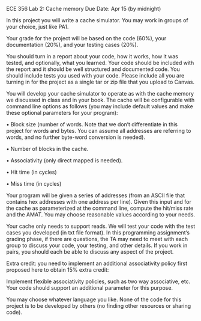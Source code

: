 ECE 356 
Lab 2: Cache memory
Due Date: Apr 15 (by midnight)

In this project you will write a cache simulator.  You may work in groups of your choice, just like PA1. 

Your grade for the project will be based on the code (60%), your documentation (20%), and your testing cases (20%).  

You should turn in a report about your code, how it works, how it was tested, and optionally, what you learned.  Your code should be included with the report and it should be well structured and documented code.  You should include tests you used with your code.  Please include all you are turning in for the project as a single tar or zip file that you upload to Canvas.  

You will develop your cache simulator to operate as with the cache memory we discussed in class and in your book.  The cache will be configurable with command line options as follows (you may include default values and make these optional parameters for your program):

•	Block size (number of words. Note that we don’t differentiate in this project for words and bytes. You can assume all addresses are referring to words, and no further byte-word conversion is needed).

•	Number of blocks in the cache. 

•	Associativity (only direct mapped is needed).

•	Hit time (in cycles)

•	Miss time (in cycles)

Your program will be given a series of addresses (from an ASCII file that contains hex addresses with one address per line). Given this input and for the cache as parameterized at the command line, compute the hit/miss rate and the AMAT.  You may choose reasonable values according to your needs. 

Your cache only needs to support reads. We will test your code with the test cases you developed (in txt file format).  In this programming assignment’s grading phase, if there are questions, the TA may need to meet with each group to discuss your code, your testing, and other details.  If you work in pairs, you should each be able to discuss any aspect of the project.

Extra credit: you need to implement an additional associativity policy first proposed here to obtain 15% extra credit:

Implement flexible associativity policies, such as two way associative, etc. Your code should support an additional parameter for this purpose. 

You may choose whatever language you like.  None of the code for this project is to be developed by others (no finding other resources or sharing code).  
